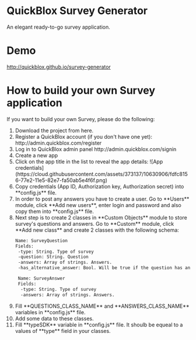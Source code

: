 QuickBlox Survey Generator
=====

An elegant ready-to-go survey application.

# Demo
http://quickblox.github.io/survey-generator

# How to build your own Survey application

If you want to build your own Survey, please do the following:

<ol>
<li>Download the project from here.</li>
<li>Register a QuickBlox account (if you don't have one yet): http://admin.quickblox.com/register</li>
<li>Log in to QuickBlox admin panel http://admin.quickblox.com/signin</li>
<li>Create a new app</li>
<li>Click on the app title in the list to reveal the app details:
   ![App credentials](https://cloud.githubusercontent.com/assets/373137/10630906/fdfc8156-77e2-11e5-82e7-fa50ab5e4f6f.png)</li>
<li>Copy credentials (App ID, Authorization key, Authorization secret) into **config.js** file.</li>
<li>In order to post any answers you have to create a user. Go to **Users** module, click **Add new users**, enter login and password and also copy them into **config.js** file.</li>
<li>Next step is to create 2 classes in **Custom Objects** module to store survey's questions and answers. Go to **Custom** module, click **Add new class** and create 2 classes with the following schema:
 
 ```xml
 Name: SurveyQuestion
 Fields:
  -type: String. Type of survey
  -question: String. Question
  -answers: Array of strings. Answers.
  -has_alternative_answer: Bool. Will be true if the question has an alternative answer (textarea)
```
```xml
 Name: SurveyAnswer
 Fields:
  -type: String. Type of survey
  -answers: Array of strings. Answers.
```
</li>
<li>Fill **QUESTIONS_CLASS_NAME** and **ANSWERS_CLASS_NAME** variables in **config.js** file.</li>
<li>Add some data to these classes.</li>
<li>Fill **typeSDK** variable in **config.js** file. It shoulb be equeal to a values of **type** field in your classes.</li>
 </ol>
